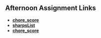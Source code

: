 ## Afternoon Assignment Links

* **[chore_score](https://github.com/phichae/chore_score)**
* **[sharpsList](https://github.com/phichae/lateSpring23-sharpList)**
* **[chore_score](https://github.com/phichae/chore_score)**
